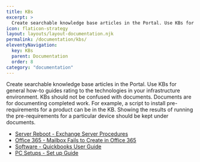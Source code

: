 ```yaml
---
title: KBs
excerpt: >
  Create searchable knowledge base articles in the Portal. Use KBs for general how-to guides rating to the technologies in your infrastructure environment. 
icon: flaticon-strategy
layout: layouts/layout-documentation.njk
permalink: /documentation/kbs/
eleventyNavigation:
  key: KBs
  parent: Documentation
  order: 8
category: "documentation"
---
```


Create searchable knowledge base articles in the Portal. Use KBs for general how-to guides rating to the technologies in your infrastructure environment. KBs should not be confused with documents. Documents are for documenting completed work. For example, a script to install pre-requirements for a product can be in the KB. Showing the results of running the pre-requirements for a particular device should be kept under documents.

- [Server Reboot - Exchange Server Procedures](http://demo.itportal.com/v4/app/kbs/735/19)
- [Office 365 - Mailbox Fails to Create in Office 365](http://demo.itportal.com/v4/app/kbs/0/15)
- [Software - Quickbooks User Guide](http://demo.itportal.com/v4/app/kbs/735/1057)
- [PC Setups - Set up Guide](http://demo.itportal.com/v4/app/kbs/0/26)
